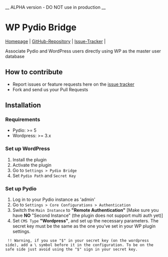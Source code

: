 __ ALPHA version - DO NOT use in production __

# WP Pydio Bridge

[Homepage](http://pyd.io/cms-bridges/) |
[GitHub-Repository](#https://github.com/pydio/wp-pydio-bridge) |
[Issue-Tracker](#https://github.com/pydio/wp-pydio-bridge/issues) |

Associate Pydio and WordPress users directly using WP as the master user database

## How to contribute

- Report issues or feature requests here on the [issue tracker](#https://github.com/pydio/wp-pydio-bridge/issues)
- Fork and send us your Pull Requests

## Installation

### Requirements

- Pydio: >= 5
- Wordpress: >= 3.x

### Set up WordPress

1. Install the plugin
2. Activate the plugin
3. Go to `Settings > Pydio Bridge`
4. Set `Pydio Path` and `Secret Key`

### Set up Pydio

1. Log in to your Pydio instance as 'admin'
2. Go to `Settings > Core Configurations > Authentication`
3. Switch the `Main Instance` to __"Remote Authentication"__  [Make sure you have __NO__ "Second Instance" (the plugin does not support multi auth yet)]
4. Set `CMS Type` __"Wordpress"__, and set up the necessary parameters. The secret key must be the same as the one you've set in your WP plugin settings.
```
 !! Warning, if you use "$" in your secret key (on the wordpress side), add a \ symbol before it in the configuration. To be on the safe side just avoid using the "$" sign in your secret key.
```
